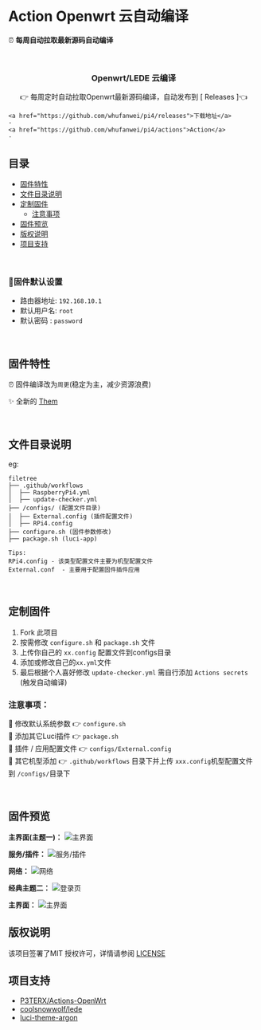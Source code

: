 

# Action Openwrt 云自动编译
⏰ **每周自动拉取最新源码自动编译**


<br />

<p align="center">
  
  <h3 align="center">Openwrt/LEDE 云编译</h3>
  <p align="center">
    👉 每周定时自动拉取Openwrt最新源码编译，自动发布到 [<a herf="https://github.com/whufanwei/pi4/releases"> Releases </a>]👈
    <br />
    
    
    
    <a href="https://github.com/whufanwei/pi4/releases">下载地址</a>
    ·
    <a href="https://github.com/whufanwei/pi4/actions">Action</a>
    ·



</p>

## 目录


- [固件特性](#固件特性)
- [文件目录说明](#文件目录说明)  
- [定制固件](#定制固件)  
  - [注意事项](#注意事项)  
- [固件预览](#固件预览)
- [版权说明](#版权说明)
- [项目支持](#项目支持)

<br>


### 🎯固件默认设置   
- 路由器地址: `192.168.10.1`   
- 默认用户名: `root`   
- 默认密码  : `password`

<br>

## 固件特性
⏰ 固件编译改为`周更`(稳定为主，减少资源浪费)  

✨ 全新的 [Them](https://github.com/jerrykuku/luci-theme-argon)  
  

<br>


## 文件目录说明
eg:

```
filetree 
├── .github/workflows
│  ├── RaspberryPi4.yml
│  ├── update-checker.yml
├── /configs/ (配置文件目录)
│  ├── External.config (插件配置文件)
│  ├── RPi4.config
├── configure.sh (固件参数修改)
├── package.sh (luci-app)

Tips:
RPi4.config - 该类型配置文件主要为机型配置文件
External.conf  - 主要用于配置固件插件应用
```
<br>

## 定制固件 
1. Fork 此项目
2. 按需修改 ```configure.sh``` 和 ```package.sh``` 文件
3. 上传你自己的 ```xx.config``` 配置文件到configs目录 
4. 添加或修改自己的``````xx.yml``````文件 
5. 最后根据个人喜好修改 ```update-checker.yml``` 需自行添加 ```Actions secrets``` (触发自动编译)

### 注意事项：
📌 修改默认系统参数 👉 ```configure.sh```   
📌 添加其它Luci插件 👉 ```package.sh```  
📌 插件 / 应用配置文件 👉 ```configs/External.config```  
📌 其它机型添加 👉 ```.github/workflows``` 目录下并上传 ```xxx.config```机型配置文件到 ```/configs/```目录下

<br>

## 固件预览
**主界面(主题一)：**
![主界面](./assets/images/openwrt.png)

**服务/插件：**
![服务/插件](./assets/images/service.png)

**网络：**
![网络](./assets/images/network.png)

**经典主题二：**
![登录页](./assets/images/infinityfreedom-theme.png)

**主界面：**
![主界面](./assets/images/infinityfreedom-theme-main.png)


## 版权说明

该项目签署了MIT 授权许可，详情请参阅 [LICENSE](https://github.com/bigbugcc/OpenWrts/blob/main/LICENSE)


## 项目支持
- [P3TERX/Actions-OpenWrt](https://github.com/P3TERX/Actions-OpenWrt)
- [coolsnowwolf/lede](https://github.com/coolsnowwolf/lede)
- [luci-theme-argon](https://github.com/jerrykuku/luci-theme-argon)

